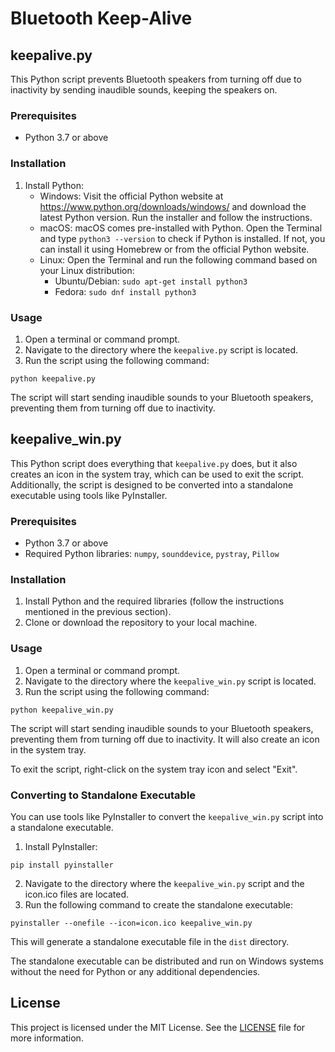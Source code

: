   <h1>Bluetooth Keep-Alive</h1>

  <h2>keepalive.py</h2>

  <p>This Python script prevents Bluetooth speakers from turning off due to inactivity by sending inaudible sounds, keeping the speakers on.</p>

  <h3>Prerequisites</h3>

  <ul>
    <li>Python 3.7 or above</li>
  </ul>

  <h3>Installation</h3>

  <ol>
    <li>Install Python:
      <ul>
        <li>Windows: Visit the official Python website at <a href="https://www.python.org/downloads/windows/">https://www.python.org/downloads/windows/</a> and download the latest Python version. Run the installer and follow the instructions.</li>
        <li>macOS: macOS comes pre-installed with Python. Open the Terminal and type <code>python3 --version</code> to check if Python is installed. If not, you can install it using Homebrew or from the official Python website.</li>
        <li>Linux: Open the Terminal and run the following command based on your Linux distribution:
          <ul>
            <li>Ubuntu/Debian: <code>sudo apt-get install python3</code></li>
            <li>Fedora: <code>sudo dnf install python3</code></li>
          </ul>
        </li>
      </ul>
    </li>
  </ol>

  <h3>Usage</h3>

  <ol>
    <li>Open a terminal or command prompt.</li>
    <li>Navigate to the directory where the <code>keepalive.py</code> script is located.</li>
    <li>Run the script using the following command:</li>
  </ol>

  <pre><code>python keepalive.py</code></pre>

  <p>The script will start sending inaudible sounds to your Bluetooth speakers, preventing them from turning off due to inactivity.</p>

  <h2>keepalive_win.py</h2>

  <p>This Python script does everything that <code>keepalive.py</code> does, but it also creates an icon in the system tray, which can be used to exit the script. Additionally, the script is designed to be converted into a standalone executable using tools like PyInstaller.</p>

  <h3>Prerequisites</h3>

  <ul>
    <li>Python 3.7 or above</li>
    <li>Required Python libraries: <code>numpy</code>, <code>sounddevice</code>, <code>pystray</code>, <code>Pillow</code></li>
  </ul>

  <h3>Installation</h3>

  <ol>
    <li>Install Python and the required libraries (follow the instructions mentioned in the previous section).</li>
    <li>Clone or download the repository to your local machine.</li>
  </ol>

  <h3>Usage</h3>

  <ol>
    <li>Open a terminal or command prompt.</li>
    <li>Navigate to the directory where the <code>keepalive_win.py</code> script is located.</li>
    <li>Run the script using the following command:</li>
  </ol>

  <pre><code>python keepalive_win.py</code></pre>

  <p>The script will start sending inaudible sounds to your Bluetooth speakers, preventing them from turning off due to inactivity. It will also create an icon in the system tray.</p>

  <p>To exit the script, right-click on the system tray icon and select "Exit".</p>

  <h3>Converting to Standalone Executable</h3>

  <p>You can use tools like PyInstaller to convert the <code>keepalive_win.py</code> script into a standalone executable.</p>

  <ol>
    <li>Install PyInstaller:</li>
  </ol>

  <pre><code>pip install pyinstaller</code></pre>

  <ol start="2">
    <li>Navigate to the directory where the <code>keepalive_win.py</code> script and the icon.ico files are located.</li>
    <li>Run the following command to create the standalone executable:</li>
  </ol>

  <pre><code>pyinstaller --onefile --icon=icon.ico keepalive_win.py</code></pre>

  <p>This will generate a standalone executable file in the <code>dist</code> directory.</p>

  <p>The standalone executable can be distributed and run on Windows systems without the need for Python or any additional dependencies.</p>

  <h2>License</h2>

  <p>This project is licensed under the MIT License. See the <a href="LICENSE">LICENSE</a> file for more information.</p>